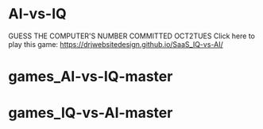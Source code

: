 # AI-vs-IQ
GUESS THE COMPUTER'S NUMBER
COMMITTED OCT2TUES
Click here to play this game: https://drjwebsitedesign.github.io/SaaS_IQ-vs-AI/
# games_AI-vs-IQ-master
# games_IQ-vs-AI-master
